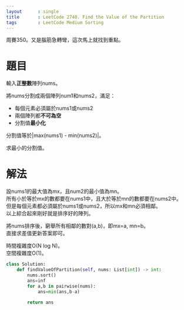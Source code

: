 ```yaml
--- 
layout      : single
title       : LeetCode 2740. Find the Value of the Partition
tags        : LeetCode Medium Sorting
---
```

周賽350。又是腦筋急轉彎，這次馬上就找到重點。  

# 題目
輸入**正整數**陣列nums。  

將nums分割成兩個陣列num1和nums2，滿足：  
- 每個元素必須屬於nums1或nums2  
- 兩個陣列都**不可為空**  
- 分割值**最小化**  

分割值等於|max(nums1) - min(nums2)|。  

求最小的分割值。  

# 解法
設nums1的最大值為mx，且num2的最小值為mn。  
所有小於等於mx的數都要在nums1中，且大於等於mn的數都要在nums2中。  
但是每個元素都必須屬於nums1或nums2，所以mx和mn必須相鄰。  
以上綜合起來剛好就是排序好的陣列。  

將nums排序後，窮舉所有相鄰的數對(a,b)，即mx=a, mn=b。  
直接求差值更新答案即可。  

時間複雜度O(N log N)。  
空間複雜度O(1)。  

```python
class Solution:
    def findValueOfPartition(self, nums: List[int]) -> int:
        nums.sort()
        ans=inf
        for a,b in pairwise(nums):
            ans=min(ans,b-a)
            
        return ans
```
